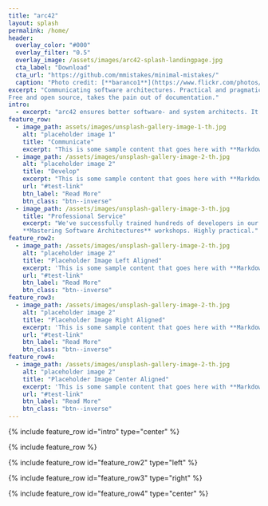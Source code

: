 ```yaml
---
title: "arc42"
layout: splash
permalink: /home/
header:
  overlay_color: "#000"
  overlay_filter: "0.5"
  overlay_image: /assets/images/arc42-splash-landingpage.jpg
  cta_label: "Download"
  cta_url: "https://github.com/mmistakes/minimal-mistakes/"
  caption: "Photo credit: [**baranco1**](https://www.flickr.com/photos/59159233@N04/)"
excerpt: "Communicating software architectures. Practical and pragmatic.
Free and open source, takes the pain out of documentation."
intro:
  - excerpt: "arc42 ensures better software- and system architects. It's based upon practical experience of many architecture projects of different sizes and domains. arc42 contains a template for development, documentation and communication of software architectures. arc42 fits arbitrary technologies and tools."
feature_row:
  - image_path: assets/images/unsplash-gallery-image-1-th.jpg
    alt: "placeholder image 1"
    title: "Communicate"
    excerpt: "This is some sample content that goes here with **Markdown** formatting."
  - image_path: /assets/images/unsplash-gallery-image-2-th.jpg
    alt: "placeholder image 2"
    title: "Develop"
    excerpt: "This is some sample content that goes here with **Markdown** formatting."
    url: "#test-link"
    btn_label: "Read More"
    btn_class: "btn--inverse"
  - image_path: /assets/images/unsplash-gallery-image-3-th.jpg
    title: "Professional Service"
    excerpt: "We've successfully trained hundreds of developers in our
    **Mastering Software Architectures** workshops. Highly practical."
feature_row2:
  - image_path: /assets/images/unsplash-gallery-image-2-th.jpg
    alt: "placeholder image 2"
    title: "Placeholder Image Left Aligned"
    excerpt: 'This is some sample content that goes here with **Markdown** formatting. Left aligned with `type="left"`'
    url: "#test-link"
    btn_label: "Read More"
    btn_class: "btn--inverse"
feature_row3:
  - image_path: /assets/images/unsplash-gallery-image-2-th.jpg
    alt: "placeholder image 2"
    title: "Placeholder Image Right Aligned"
    excerpt: 'This is some sample content that goes here with **Markdown** formatting. Right aligned with `type="right"`'
    url: "#test-link"
    btn_label: "Read More"
    btn_class: "btn--inverse"
feature_row4:
  - image_path: /assets/images/unsplash-gallery-image-2-th.jpg
    alt: "placeholder image 2"
    title: "Placeholder Image Center Aligned"
    excerpt: 'This is some sample content that goes here with **Markdown** formatting. Centered with `type="center"`'
    url: "#test-link"
    btn_label: "Read More"
    btn_class: "btn--inverse"
---
```


{% include feature_row id="intro" type="center" %}

{% include feature_row %}

{% include feature_row id="feature_row2" type="left" %}

{% include feature_row id="feature_row3" type="right" %}

{% include feature_row id="feature_row4" type="center" %}

